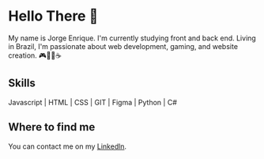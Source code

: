 # Hello There 👋

My name is Jorge Enrique. I'm currently studying front and back end. Living in Brazil, I'm passionate about web development, gaming, and website creation. 
🎮👨‍💼☕

## Skills

Javascript | HTML | CSS | GIT | Figma | Python | C#

## Where to find me

You can contact me on my <a href="in/jorge-enrique-26a50b105">Linkedln</a>.


